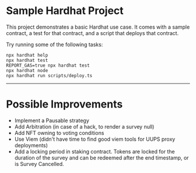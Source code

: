 # Sample Hardhat Project

This project demonstrates a basic Hardhat use case. It comes with a sample contract, a test for that contract, and a script that deploys that contract.

Try running some of the following tasks:

```shell
npx hardhat help
npx hardhat test
REPORT_GAS=true npx hardhat test
npx hardhat node
npx hardhat run scripts/deploy.ts
```


----

# Possible Improvements

 - Implement a Pausable strategy
 - Add Arbitration (in case of a hack, to render a survey null)
 - Add NFT owning to  voting conditions
 - Use Viem (didn't have time to find good viem tools for UUPS proxy deployments)
 - Add a locking period in staking contract. Tokens are locked for the duration of the survey and can be redeemed after the end timestamp, or is Survey Cancelled.
